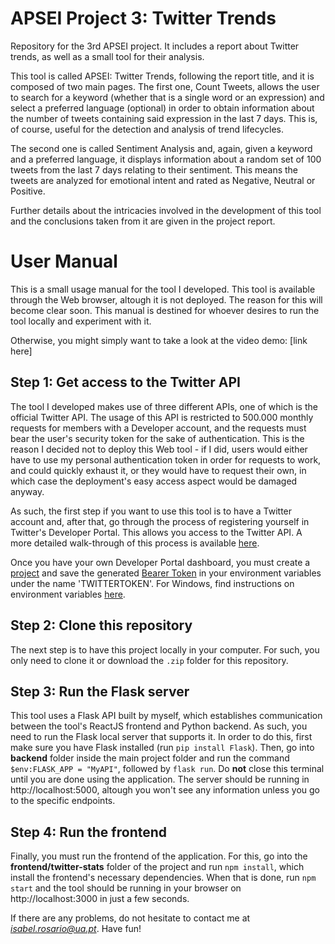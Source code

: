 # APSEI Project 3: Twitter Trends
Repository for the 3rd APSEI project. It includes a report about Twitter trends, as well as a small tool for their analysis.

This tool is called APSEI: Twitter Trends, following the report title, and it is composed of two main pages. The first one, Count Tweets, allows the user to search for a keyword (whether that is a single word or an expression) and select a preferred language (optional) in order to obtain information about the number of tweets containing said expression in the last 7 days. This is, of course, useful for the detection and analysis of trend lifecycles.

The second one is called Sentiment Analysis and, again, given a keyword and a preferred language, it displays information about a random set of 100 tweets from the last 7 days relating to their sentiment. This means the tweets are analyzed for emotional intent and rated as Negative, Neutral or Positive.

Further details about the intricacies involved in the development of this tool and the conclusions taken from it are given in the project report.

# User Manual
This is a small usage manual for the tool I developed. This tool is available through the Web browser, altough it is not deployed. The reason for this will become clear soon. This manual is destined for whoever desires to run the tool locally and experiment with it.

Otherwise, you might simply want to take a look at the video demo: [link here]

## Step 1: Get access to the Twitter API

The tool I developed makes use of three different APIs, one of which is the official Twitter API. The usage of this API is restricted to 500.000 monthly requests for members with a Developer account, and the requests must bear the user's security token for the sake of authentication. This is the reason I decided not to deploy this Web tool - if I did, users would either have to use my personal authentication token in order for requests to work, and could quickly exhaust it, or they would have to request their own, in which case the deployment's easy access aspect would be damaged anyway.

As such, the first step if you want to use this tool is to have a Twitter account and, after that, go through the process of registering yourself in Twitter's Developer Portal. This allows you access to the Twitter API. A more detailed walk-through of this process is available [here](https://developer.twitter.com/en/docs/twitter-api/getting-started/getting-access-to-the-twitter-api).

Once you have your own Developer Portal dashboard, you must create a [project](https://developer.twitter.com/en/docs/projects/overview) and save the generated [Bearer Token](https://developer.twitter.com/en/docs/authentication/oauth-2-0/bearer-tokens) in your environment variables under the name 'TWITTERTOKEN'. For Windows, find instructions on environment variables [here](https://docs.oracle.com/en/database/oracle/machine-learning/oml4r/1.5.1/oread/creating-and-modifying-environment-variables-on-windows.html#GUID-DD6F9982-60D5-48F6-8270-A27EC53807D0).

## Step 2: Clone this repository

The next step is to have this project locally in your computer. For such, you only need to clone it or download the `.zip` folder for this repository.

## Step 3: Run the Flask server

This tool uses a Flask API built by myself, which establishes communication between the tool's ReactJS frontend and Python backend. As such, you need to run the Flask local server that supports it. In order to do this, first make sure you have Flask installed (run `pip install Flask`). Then, go into **backend** folder inside the main project folder and run the command `$env:FLASK_APP = "MyAPI"`, followed by `flask run`. Do **not** close this terminal until you are done using the application. The server should be running in http://localhost:5000, altough you won't see any information unless you go to the specific endpoints.

## Step 4: Run the frontend

Finally, you must run the frontend of the application. For this, go into the **frontend/twitter-stats** folder of the project and run `npm install`, which install the frontend's necessary dependencies. When that is done, run `npm start` and the tool should be running in your browser on http://localhost:3000 in just a few seconds.

If there are any problems, do not hesitate to contact me at *isabel.rosario@ua.pt*. Have fun!
